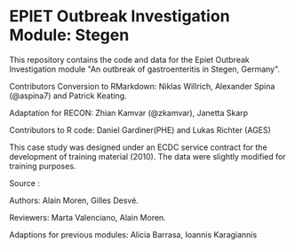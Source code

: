 # EPIET Outbreak Investigation Module: Stegen

This repository contains the code and data for the Epiet Outbreak Investigation module "An outbreak of gastroenteritis in Stegen, Germany".

Contributors
Conversion to RMarkdown: Niklas Willrich, Alexander Spina (@aspina7) and Patrick Keating.

Adaptation for RECON: Zhian Kamvar (@zkamvar), Janetta Skarp

Contributors to R code:
Daniel Gardiner(PHE) and Lukas Richter (AGES)

This case study was designed under an ECDC service contract for the development of training material (2010). The data were slightly modified for training purposes.

Source :

Authors: Alain Moren, Gilles Desvé.

Reviewers: Marta Valenciano, Alain Moren.

Adaptions for previous modules: Alicia Barrasa, Ioannis Karagiannis

